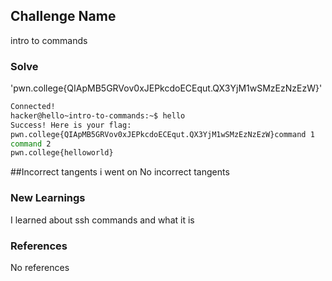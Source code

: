 
## Challenge Name
intro to commands

### Solve
'pwn.college{QIApMB5GRVov0xJEPkcdoECEqut.QX3YjM1wSMzEzNzEzW}'

```bash
Connected!
hacker@hello~intro-to-commands:~$ hello
Success! Here is your flag:
pwn.college{QIApMB5GRVov0xJEPkcdoECEqut.QX3YjM1wSMzEzNzEzW}command 1
command 2
pwn.college{helloworld}
```
##Incorrect tangents i went on 
No incorrect tangents

### New Learnings
I learned about ssh commands and what it is

### References 
No references 
